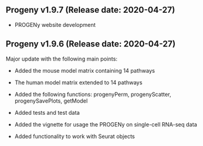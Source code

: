 ## Progeny v1.9.7 (Release date: 2020-04-27)

* PROGENy website development

## Progeny v1.9.6 (Release date: 2020-04-27) 

Major update with the following main points:

* Added the mouse model matrix containing 14 pathways

* The human model matrix extended to 14 pathways

* Added the following functions: progenyPerm, progenyScatter, progenySavePlots, 
getModel

* Added tests and test data

* Added the vignette for usage the PROGENy on single-cell RNA-seq data

* Added functionality to work with Seurat objects



